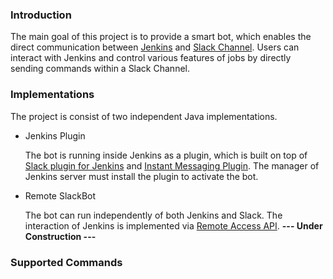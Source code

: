 ### Introduction

The main goal of this project is to provide a smart bot, which enables the direct communication between [Jenkins](https://jenkins-ci.org/) and [Slack Channel](https://slack.com/). Users can interact with Jenkins and control various features of jobs by directly sending commands within a Slack Channel.

### Implementations

The project is consist of two independent Java implementations.

- Jenkins Plugin
    
    The bot is running inside Jenkins as a plugin, which is built on top of [Slack plugin for Jenkins](https://github.com/jenkinsci/slack-plugin) and [Instant Messaging Plugin](https://wiki.jenkins-ci.org/display/JENKINS/Instant+Messaging+Plugin). The manager of Jenkins server must install the plugin to activate the bot.

- Remote SlackBot
    
    The bot can run independently of both Jenkins and Slack. The interaction of Jenkins is implemented via [Remote Access API](https://wiki.jenkins-ci.org/display/JENKINS/Remote+access+API). **--- Under Construction ---**

### Supported Commands
